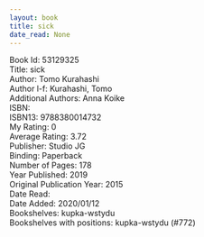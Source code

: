 ```yaml
---
layout: book
title: sick
date_read: None
---
```


Book Id: 53129325<br />
Title: sick<br />
Author: Tomo Kurahashi<br />
Author l-f: Kurahashi, Tomo<br />
Additional Authors: Anna Koike<br />
ISBN: <br />
ISBN13: 9788380014732<br />
My Rating: 0<br />
Average Rating: 3.72<br />
Publisher: Studio JG<br />
Binding: Paperback<br />
Number of Pages: 178<br />
Year Published: 2019<br />
Original Publication Year: 2015<br />
Date Read: <br />
Date Added: 2020/01/12<br />
Bookshelves: kupka-wstydu<br />
Bookshelves with positions: kupka-wstydu (#772)<br />

